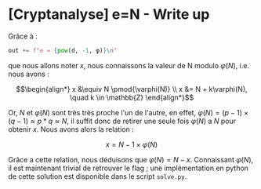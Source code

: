 # [Cryptanalyse] e=N - Write up

Grâce à :
```py
out += f"e = {pow(d, -1, φ)}\n"
```
que nous allons noter $x$, nous connaissons la valeur de N modulo $\varphi(N)$, i.e. nous avons :
```math
\begin{align*}
x &\equiv N \pmod{\varphi(N)} \\
x &= N + k\varphi(N), \quad k \in \mathbb{Z}
\end{align*}
```
Or, $N$ et $\varphi(N)$ sont très très proche l'un de l'autre, en effet, $\varphi(N) = (p-1) \times (q-1) \approx p*q \approx N$, il suffit donc de retirer une seule fois $\varphi(N)$ a $N$ pour obtenir $x$. Nous avons alors la relation :
```math
\begin{equation}
x = N - 1 \times \varphi(N)
\end{equation}
```
Grâce a cette relation, nous déduisons que $\varphi(N) = N - x$. Connaissant $\varphi(N)$, il est maintenant trivial de retrouver le flag ; une implémentation en python de cette solution est disponible dans le script `solve.py`.
